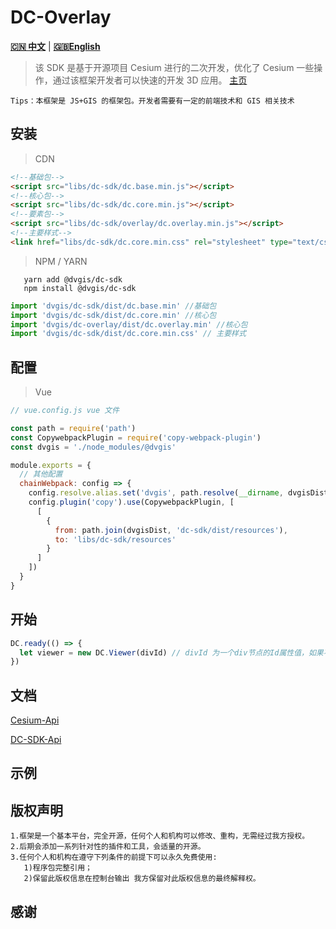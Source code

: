 # DC-Overlay

[**🇨🇳 中文**](./) | [**🇬🇧English**](./README.md)

> 该 SDK 是基于开源项目 Cesium 进行的二次开发，优化了 Cesium 一些操作，通过该框架开发者可以快速的开发 3D 应用。
> [主页](http://dc.dvgis.cn)

```warning
Tips：本框架是 JS+GIS 的框架包。开发者需要有一定的前端技术和 GIS 相关技术
```

## 安装

> CDN

```html
<!--基础包-->
<script src="libs/dc-sdk/dc.base.min.js"></script>
<!--核心包-->
<script src="libs/dc-sdk/dc.core.min.js"></script>
<!--要素包-->
<script src="libs/dc-sdk/overlay/dc.overlay.min.js"></script>
<!--主要样式-->
<link href="libs/dc-sdk/dc.core.min.css" rel="stylesheet" type="text/css" />
```

> NPM / YARN

```shell
   yarn add @dvgis/dc-sdk
   npm install @dvgis/dc-sdk
```

```js
import 'dvgis/dc-sdk/dist/dc.base.min' //基础包
import 'dvgis/dc-sdk/dist/dc.core.min' //核心包
import 'dvgis/dc-overlay/dist/dc.overlay.min' //核心包
import 'dvgis/dc-sdk/dist/dc.core.min.css' // 主要样式
```

## 配置

> Vue

```js
// vue.config.js vue 文件

const path = require('path')
const CopywebpackPlugin = require('copy-webpack-plugin')
const dvgis = './node_modules/@dvgis'

module.exports = {
  // 其他配置
  chainWebpack: config => {
    config.resolve.alias.set('dvgis', path.resolve(__dirname, dvgisDist))
    config.plugin('copy').use(CopywebpackPlugin, [
      [
        {
          from: path.join(dvgisDist, 'dc-sdk/dist/resources'),
          to: 'libs/dc-sdk/resources'
        }
      ]
    ])
  }
}
```

## 开始

```js
DC.ready(() => {
  let viewer = new DC.Viewer(divId) // divId 为一个div节点的Id属性值，如果不传入，会无法初始化3D场景
})
```

## 文档

[Cesium-Api](https://cesium.com/docs/cesiumjs-ref-doc/)

[DC-SDK-Api](http://dc.dvgis.cn/#/docs)

## 示例

## 版权声明

```warning
1.框架是一个基本平台，完全开源，任何个人和机构可以修改、重构，无需经过我方授权。
2.后期会添加一系列针对性的插件和工具，会适量的开源。
3.任何个人和机构在遵守下列条件的前提下可以永久免费使用:
   1)程序包完整引用；
   2)保留此版权信息在控制台输出 我方保留对此版权信息的最终解释权。
```

## 感谢
